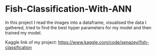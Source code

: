 # Fish-Classification-With-ANN

In this project I read the images into a dataframe, visualised the data I gathered, tried to find the best hyper parameters for my model and then trained my model.

Kaggle link of my project: https://www.kaggle.com/code/senazey/fish-classification
